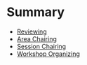 # Summary

- [Reviewing](./reviewing.md)
- [Area Chairing](./area_chairing.md)
- [Session Chairing](./session_chairing.md)
- [Workshop Organizing](./workshop_organizing.md)
